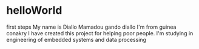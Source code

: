 helloWorld
==========

first steps
My name is Diallo Mamadou gando diallo I'm from guinea conakry
I have created this project for helping poor people.
I'm studying in engineering of embedded systems and data processing
